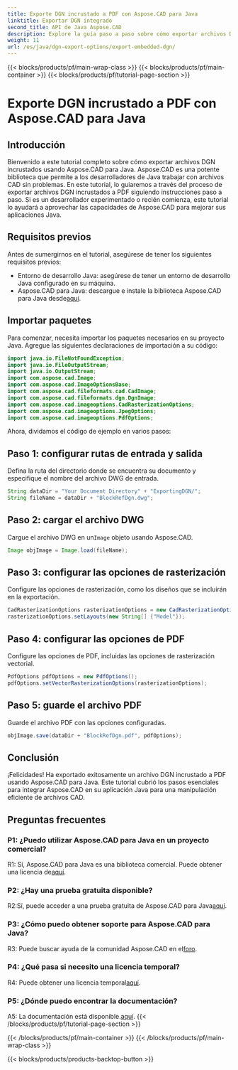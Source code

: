 ```yaml
---
title: Exporte DGN incrustado a PDF con Aspose.CAD para Java
linktitle: Exportar DGN integrado
second_title: API de Java Aspose.CAD
description: Explore la guía paso a paso sobre cómo exportar archivos DGN incrustados a PDF usando Aspose.CAD para Java. Mejore sus aplicaciones Java con una manipulación perfecta de archivos CAD.
weight: 11
url: /es/java/dgn-export-options/export-embedded-dgn/
---
```


{{< blocks/products/pf/main-wrap-class >}}
{{< blocks/products/pf/main-container >}}
{{< blocks/products/pf/tutorial-page-section >}}

# Exporte DGN incrustado a PDF con Aspose.CAD para Java

## Introducción

Bienvenido a este tutorial completo sobre cómo exportar archivos DGN incrustados usando Aspose.CAD para Java. Aspose.CAD es una potente biblioteca que permite a los desarrolladores de Java trabajar con archivos CAD sin problemas. En este tutorial, lo guiaremos a través del proceso de exportar archivos DGN incrustados a PDF siguiendo instrucciones paso a paso. Si es un desarrollador experimentado o recién comienza, este tutorial lo ayudará a aprovechar las capacidades de Aspose.CAD para mejorar sus aplicaciones Java.

## Requisitos previos

Antes de sumergirnos en el tutorial, asegúrese de tener los siguientes requisitos previos:
- Entorno de desarrollo Java: asegúrese de tener un entorno de desarrollo Java configurado en su máquina.
-  Aspose.CAD para Java: descargue e instale la biblioteca Aspose.CAD para Java desde[aquí](https://releases.aspose.com/cad/java/).

## Importar paquetes

Para comenzar, necesita importar los paquetes necesarios en su proyecto Java. Agregue las siguientes declaraciones de importación a su código:

```java
import java.io.FileNotFoundException;
import java.io.FileOutputStream;
import java.io.OutputStream;
import com.aspose.cad.Image;
import com.aspose.cad.ImageOptionsBase;
import com.aspose.cad.fileformats.cad.CadImage;
import com.aspose.cad.fileformats.dgn.DgnImage;
import com.aspose.cad.imageoptions.CadRasterizationOptions;
import com.aspose.cad.imageoptions.JpegOptions;
import com.aspose.cad.imageoptions.PdfOptions;
```

Ahora, dividamos el código de ejemplo en varios pasos:

## Paso 1: configurar rutas de entrada y salida

Defina la ruta del directorio donde se encuentra su documento y especifique el nombre del archivo DWG de entrada.

```java
String dataDir = "Your Document Directory" + "ExportingDGN/";
String fileName = dataDir + "BlockRefDgn.dwg";
```

## Paso 2: cargar el archivo DWG

 Cargue el archivo DWG en un`Image` objeto usando Aspose.CAD.

```java
Image objImage = Image.load(fileName);
```

## Paso 3: configurar las opciones de rasterización

Configure las opciones de rasterización, como los diseños que se incluirán en la exportación.

```java
CadRasterizationOptions rasterizationOptions = new CadRasterizationOptions();
rasterizationOptions.setLayouts(new String[] {"Model"});
```

## Paso 4: configurar las opciones de PDF

Configure las opciones de PDF, incluidas las opciones de rasterización vectorial.

```java
PdfOptions pdfOptions = new PdfOptions();
pdfOptions.setVectorRasterizationOptions(rasterizationOptions);
```

## Paso 5: guarde el archivo PDF

Guarde el archivo PDF con las opciones configuradas.
```java
objImage.save(dataDir + "BlockRefDgn.pdf", pdfOptions);
```

## Conclusión

¡Felicidades! Ha exportado exitosamente un archivo DGN incrustado a PDF usando Aspose.CAD para Java. Este tutorial cubrió los pasos esenciales para integrar Aspose.CAD en su aplicación Java para una manipulación eficiente de archivos CAD.

## Preguntas frecuentes

### P1: ¿Puedo utilizar Aspose.CAD para Java en un proyecto comercial?

 R1: Sí, Aspose.CAD para Java es una biblioteca comercial. Puede obtener una licencia de[aquí](https://purchase.aspose.com/buy).

### P2: ¿Hay una prueba gratuita disponible?

 R2:Sí, puede acceder a una prueba gratuita de Aspose.CAD para Java[aquí](https://releases.aspose.com/).

### P3: ¿Cómo puedo obtener soporte para Aspose.CAD para Java?

R3: Puede buscar ayuda de la comunidad Aspose.CAD en el[foro](https://forum.aspose.com/c/cad/19).

### P4: ¿Qué pasa si necesito una licencia temporal?

 R4: Puede obtener una licencia temporal[aquí](https://purchase.aspose.com/temporary-license/).

### P5: ¿Dónde puedo encontrar la documentación?

 A5: La documentación está disponible.[aquí](https://reference.aspose.com/cad/java/).
{{< /blocks/products/pf/tutorial-page-section >}}

{{< /blocks/products/pf/main-container >}}
{{< /blocks/products/pf/main-wrap-class >}}

{{< blocks/products/products-backtop-button >}}
